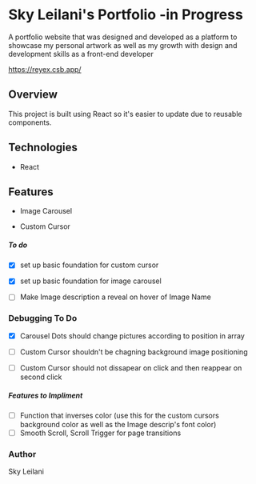 # Sky Leilani's Portfolio -in Progress #
A portfolio website that was designed and developed as a platform to showcase my personal artwork as well as my growth with design and development skills as a front-end developer

https://reyex.csb.app/

## Overview 

This project is built using React so it's easier to update due to reusable components. 

## Technologies  

* React

## Features  

* Image Carousel 

* Custom Cursor

##### To do 

- [x] set up basic foundation for custom cursor
- [x] set up basic foundation for image carousel 

- [ ] Make Image description a reveal on hover of Image Name 


### Debugging To Do 
- [x] Carousel Dots should change pictures according to position in array 
- [ ] Custom Cursor shouldn't be chagning background image positioning 
- [ ] Custom Cursor should not dissapear on click and then reappear on second click 


##### Features to Impliment 

- [ ] Function that inverses color (use this for the custom cursors background color as well as the Image descrip's font color)
- [ ] Smooth Scroll, Scroll Trigger for page transitions 

### Author ###

Sky Leilani

